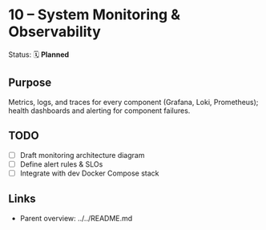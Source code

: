 # 10 – System Monitoring & Observability

Status: 🗓 **Planned**

## Purpose

Metrics, logs, and traces for every component (Grafana, Loki, Prometheus); health dashboards and alerting for component failures.

## TODO

- [ ] Draft monitoring architecture diagram
- [ ] Define alert rules & SLOs
- [ ] Integrate with dev Docker Compose stack

## Links

- Parent overview: ../../README.md
